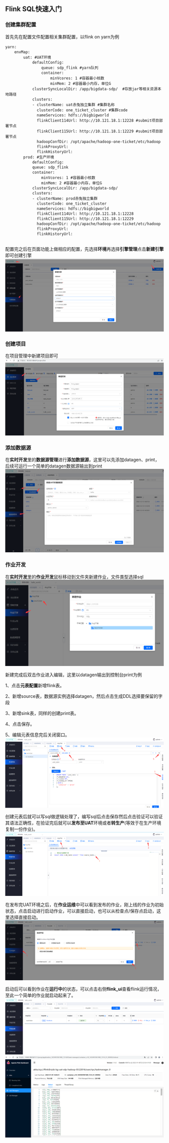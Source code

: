 ## Flink SQL快速入门
### 创建集群配置
首先先在配置文件配置相关集群配置，以flink on yarn为例
```
yarn:
    envMap:
        uat: #UAT环境
            defaultConfig:
                queue: sdp_flink #yarn队列
                container:
                    minVcores: 1 #容器最小核数
                    minMem: 2 #容器最小内存，单位G
            clusterSyncLocalDir: /app/bigdata-sdp/  #存放jar等相关资源本地路径
            clusters:
            - clusterName: uat赤兔独立集群 #集群名称
              clusterCode: one_ticket_cluster #集群code
              nameServices: hdfs://bigbigworld
              flinkClient114Url: http://10.121.18.1:12228 #submit项目部署节点
              flinkClient115Url: http://10.121.18.1:12229 #submit项目部署节点
              hadoopConfDir: /opt/apache/hadoop-one-ticket/etc/hadoop
              flinkProxyUrl:
              flinkHistoryUrl:
        prod: #生产环境
            defaultConfig:
            queue: sdp_flink
            container:
                minVcores: 1 #容器最小核数
                minMem: 2 #容器最小内存，单位G
            clusterSyncLocalDir: /app/bigdata-sdp/
            clusters:
            - clusterName: prod赤兔独立集群
              clusterCode: one_ticket_cluster
              nameServices: hdfs://bigbigworld
              flinkClient114Url: http://10.121.18.1:12228
              flinkClient115Url: http://10.121.18.1:12229
              hadoopConfDir: /opt/apache/hadoop-one-ticket/etc/hadoop
              flinkProxyUrl:
              flinkHistoryUrl:


```
配置完之后在页面功能上做相应的配置，先选择**环境**再选择**引擎管理**点击**新建引擎**即可创建引擎
![560792e5dac4c6f847bd9c24ce95b993.png](image/quickStart/快速入门1.png)

### 创建项目
在项目管理中新建项目即可
![8a8280db93f5c14e161ec08373f6f1cb.png](image/quickStart/快速入门3.png)


### 添加数据源
在**实时开发**里的**数据源管理**进行**添加数据源**，这里可以先添加datagen、print，后续可运行一个简单的datagen数据源输出到print
![1379d9c11c97db3d23208dc17bfb241c.png](image/quickStart/快速入门2.png)

### 作业开发
在**实时开发**里的**作业开发**鼠标移动到文件夹新建作业，文件类型选择sql
![c8f1153094d24a0c97726a051648a3b8.png](image/quickStart/快速入门4.png)

新建完成后双击作业进入编辑，这里以datagen输出到控制台print为例

1、点击**元表配置**新增flink表。

2、新增source表，数据源实例选择datagen，然后点击生成DDL选择要保留的字段

3、新增sink表，同样的创建print表。

4、点击保存。

5、编辑元表信息完后关闭窗口。
![8ff751569e6e2220b98fdb47efc9d9f1.png](image/quickStart/快速入门7.png)

创建元表后就可以写sql做逻辑处理了，编写sql后点击保存然后点击验证可以验证其语法正确性，在验证完后就可以**发布至UAT**环境或者**转生产**(等效于在生产环境复制一份作业)。
![a2b63af6a3adda542ae4f9729111c1ca.png](image/quickStart/快速入门8.png)

在发布完UAT环境之后，在**作业运维**中可以看到发布的作业，刚上线的作业为初始状态，点击启动进行启动作业，可以直接启动，也可以从检查点/保存点启动，这里选择直接启动。
![95e3c486390469081e7161d0f6a1155c.png](image/quickStart/快速入门9.png)

启动后可以看到作业在**运行中**的状态，可以点击右侧**flink_ui**查看flink运行情况，至此一个简单的作业就启动起来了。
![](image/quickStart/快速入门10.png)
![](image/quickStart/快速入门运行结果.png)





